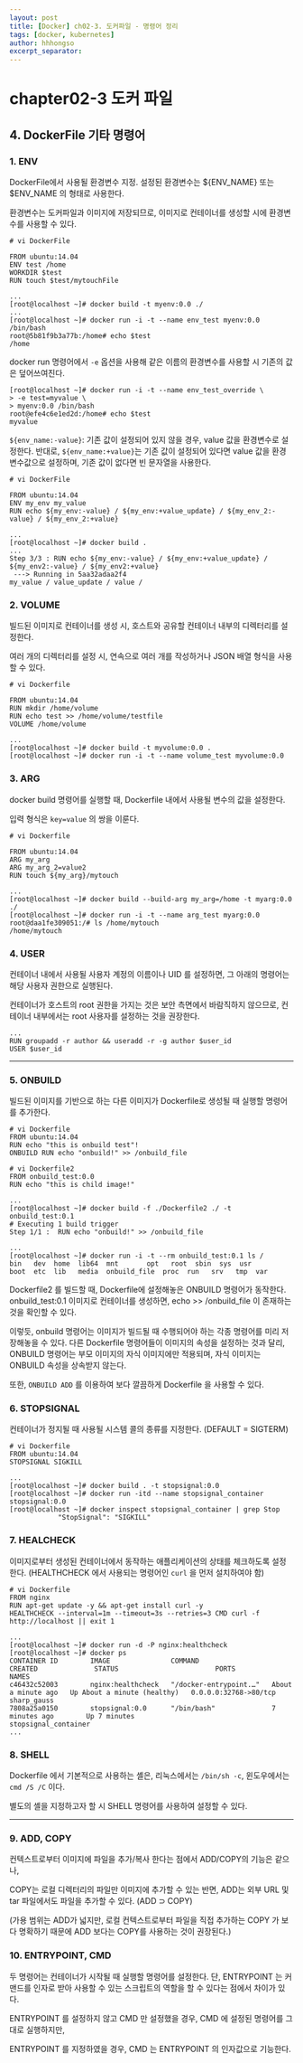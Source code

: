 ```yaml
---
layout: post
title: [Docker] ch02-3. 도커파일 - 명령어 정리
tags: [docker, kubernetes]
author: hhhongso
excerpt_separator: 
---
```

# chapter02-3 도커 파일

## 4. DockerFile 기타 명령어

### 1. ENV
DockerFile에서 사용될 환경변수 지정. 설정된 환경변수는 ${ENV_NAME} 또는 $ENV_NAME 의 형태로 사용한다. 

환경변수는 도커파일과 이미지에 저장되므로, 이미지로 컨테이너를 생성할 시에 환경변수를 사용할 수 있다. 
```
# vi DockerFile

FROM ubuntu:14.04
ENV test /home
WORKDIR $test
RUN touch $test/mytouchFile

...
[root@localhost ~]# docker build -t myenv:0.0 ./
...
[root@localhost ~]# docker run -i -t --name env_test myenv:0.0 /bin/bash
root@5b81f9b3a77b:/home# echo $test
/home
```

docker run 명령어에서 `-e` 옵션을 사용해 같은 이름의 환경변수를 사용할 시 기존의 값은 덮어쓰여진다. 

```
[root@localhost ~]# docker run -i -t --name env_test_override \
> -e test=myvalue \
> myenv:0.0 /bin/bash
root@efe4c6e1ed2d:/home# echo $test
myvalue

```

`${env_name:-value}`: 기존 값이 설정되어 있지 않을 경우, value 값을 환경변수로 설정한다. 
반대로, `${env_name:+value}`는 기존 값이 설정되어 있다면 value 값을 환경변수값으로 설정하며, 기존 값이 없다면 빈 문자열을 사용한다.
    
    
```
# vi DockerFile

FROM ubuntu:14.04
ENV my_env my_value
RUN echo ${my_env:-value} / ${my_env:+value_update} / ${my_env_2:-value} / ${my_env_2:+value}

...
[root@localhost ~]# docker build .
...
Step 3/3 : RUN echo ${my_env:-value} / ${my_env:+value_update} / ${my_env2:-value} / ${my_env2:+value}
 ---> Running in 5aa32adaa2f4
my_value / value_update / value /

```

### 2. VOLUME
빌드된 이미지로 컨테이너를 생성 시, 호스트와 공유할 컨테이너 내부의 디렉터리를 설정한다.

여러 개의 디렉터리를 설정 시, 연속으로 여러 개를 작성하거나 JSON 배열 형식을 사용할 수 있다. 

```
# vi Dockerfile

FROM ubuntu:14.04
RUN mkdir /home/volume
RUN echo test >> /home/volume/testfile
VOLUME /home/volume

...
[root@localhost ~]# docker build -t myvolume:0.0 .
[root@localhost ~]# docker run -i -t --name volume_test myvolume:0.0

```

### 3. ARG
docker build 명령어를 실행할 때, Dockerfile 내에서 사용될 변수의 값을 설정한다. 

입력 형식은 `key=value` 의 쌍을 이룬다. 

```
# vi Dockerfile

FROM ubuntu:14.04
ARG my_arg
ARG my_arg_2=value2
RUN touch ${my_arg}/mytouch

...
[root@localhost ~]# docker build --build-arg my_arg=/home -t myarg:0.0 ./
[root@localhost ~]# docker run -i -t --name arg_test myarg:0.0
root@daa1fe309051:/# ls /home/mytouch
/home/mytouch

```

### 4. USER
컨테이너 내에서 사용될 사용자 계정의 이름이나 UID 를 설정하면, 그 아래의 명령어는 해당 사용자 권한으로 실행된다. 

컨테이너가 호스트의 root 권한을 가지는 것은 보안 측면에서 바람직하지 않으므로, 컨테이너 내부에서는 root 사용자를 설정하는 것을 권장한다. 
```
...
RUN groupadd -r author && useradd -r -g author $user_id
USER $user_id
```

<hr>

### 5. ONBUILD
빌드된 이미지를 기반으로 하는 다른 이미지가 Dockerfile로 생성될 때 실행할 명령어를 추가한다. 

```
# vi Dockerfile
FROM ubuntu:14.04
RUN echo "this is onbuild test"!
ONBUILD RUN echo "onbuild!" >> /onbuild_file

# vi Dockerfile2
FROM onbuild_test:0.0
RUN echo "this is child image!"

...
[root@localhost ~]# docker build -f ./Dockerfile2 ./ -t onbuild_test:0.1
# Executing 1 build trigger
Step 1/1 :  RUN echo "onbuild!" >> /onbuild_file

...
[root@localhost ~]# docker run -i -t --rm onbuild_test:0.1 ls /
bin   dev  home  lib64	mnt	      opt   root  sbin	sys  usr
boot  etc  lib	 media	onbuild_file  proc  run   srv	tmp  var

```

Dockerfile2 를 빌드할 때, Dockerfile에 설정해놓은 ONBUILD 명령어가 동작한다. onbuild_test:0.1 이미지로 컨테이너를 생성하면, echo >> /onbuild_file 이 존재하는 것을 확인할 수 있다. 
 
이렇듯, onbuild 명령어는 이미지가 빌드될 때 수행되어야 하는 각종 명령어를 미리 저장해놓을 수 있다. 다른 Dockerfile 명령어들이 이미지의 속성을 설정하는 것과 달리, ONBUILD 명령어는 부모 이미지의 자식 이미지에만 적용되며, 자식 이미지는 ONBUILD 속성을 상속받지 않는다. 

또한, `ONBUILD ADD` 를 이용하여 보다 깔끔하게 Dockerfile 을 사용할 수 있다. 


### 6. STOPSIGNAL
컨테이너가 정지될 때 사용될 시스템 콜의 종류를 지정한다. (DEFAULT = SIGTERM)

```
# vi Dockerfile
FROM ubuntu:14.04
STOPSIGNAL SIGKILL

...
[root@localhost ~]# docker build . -t stopsignal:0.0
[root@localhost ~]# docker run -itd --name stopsignal_container stopsignal:0.0
[root@localhost ~]# docker inspect stopsignal_container | grep Stop
            "StopSignal": "SIGKILL"

```

### 7. HEALCHECK
이미지로부터 생성된 컨테이너에서 동작하는 애플리케이션의 상태를 체크하도록 설정한다. (HEALTHCHECK 에서 사용되는 명령어인 `curl` 을 먼저 설치하여야 함)

```
# vi Dockerfile
FROM nginx
RUN apt-get update -y && apt-get install curl -y
HEALTHCHECK --interval=1m --timeout=3s --retries=3 CMD curl -f http://localhost || exit 1

...
[root@localhost ~]# docker run -d -P nginx:healthcheck
[root@localhost ~]# docker ps
CONTAINER ID        IMAGE               COMMAND                  CREATED              STATUS                        PORTS                   NAMES
c46432c52003        nginx:healthcheck   "/docker-entrypoint.…"   About a minute ago   Up About a minute (healthy)   0.0.0.0:32768->80/tcp   sharp_gauss
7808a25a0150        stopsignal:0.0      "/bin/bash"              7 minutes ago        Up 7 minutes                                          stopsignal_container
...
```

### 8. SHELL
Dockerfile 에서 기본적으로 사용하는 셸은, 리눅스에서는 `/bin/sh -c`, 윈도우에서는 `cmd /S /C` 이다. 

별도의 셸을 지정하고자 할 시 SHELL 명령어를 사용하여 설정할 수 있다. 


<hr>

### 9. ADD, COPY
컨텍스트로부터 이미지에 파일을 추가/복사 한다는 점에서 ADD/COPY의 기능은 같으나, 

COPY는 로컬 디렉터리의 파일만 이미지에 추가할 수 있는 반면, ADD는 외부 URL 및 tar 파일에서도 파일을 추가할 수 있다. (ADD ⊃ COPY)

(가용 범위는 ADD가 넓지만, 로컬 컨텍스트로부터 파일을 직접 추가하는 COPY 가 보다 명확하기 때문에 ADD 보다는 COPY를 사용하는 것이 권장된다.)


### 10. ENTRYPOINT, CMD
두 명령어는 컨테이너가 시작될 때 실행할 명령어를 설정한다. 단, ENTRYPOINT 는 커맨드를 인자로 받아 사용할 수 있는 스크립트의 역할을 할 수 있다는 점에서 차이가 있다. 

ENTRYPOINT 를 설정하지 않고 CMD 만 설정했을 경우, CMD 에 설정된 명령어를 그대로 실행하지만, 

ENTRYPOINT 를 지정하였을 경우, CMD 는 ENTRYPOINT 의 인자값으로 기능한다. 

